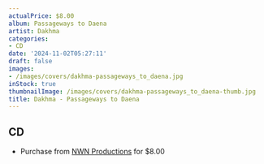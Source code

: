 ```yaml
---
actualPrice: $8.00
album: Passageways to Daena
artist: Dakhma
categories:
- CD
date: '2024-11-02T05:27:11'
draft: false
images:
- /images/covers/dakhma-passageways_to_daena.jpg
inStock: true
thumbnailImage: /images/covers/dakhma-passageways_to_daena-thumb.jpg
title: Dakhma - Passageways to Daena
---
```


## CD
* Purchase from [NWN Productions](http://shop.nwnprod.com/index.php?route=product/product&path=93&product_id=6976&sort=pd.name&order=ASC) for $8.00
